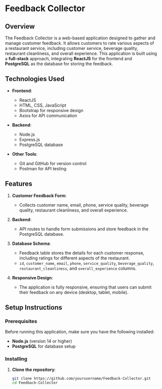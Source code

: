 # Feedback Collector

## Overview

The Feedback Collector is a web-based application designed to gather and manage customer feedback. It allows customers to rate various aspects of a restaurant service, including customer service, beverage quality, restaurant cleanliness, and overall experience. This application is built using a **full-stack** approach, integrating **ReactJS** for the frontend and **PostgreSQL** as the database for storing the feedback.

## Technologies Used

- **Frontend**: 
  - ReactJS
  - HTML, CSS, JavaScript
  - Bootstrap for responsive design
  - Axios for API communication

- **Backend**:
  - Node.js
  - Express.js
  - PostgreSQL database
  
- **Other Tools**:
  - Git and GitHub for version control
  - Postman for API testing

## Features

1. **Customer Feedback Form**:
   - Collects customer name, email, phone, service quality, beverage quality, restaurant cleanliness, and overall experience.
   
2. **Backend**:
   - API routes to handle form submissions and store feedback in the PostgreSQL database.
   
3. **Database Schema**:
   - Feedback table stores the details for each customer response, including ratings for different aspects of the restaurant.
   - `id`, `customer_name`, `email`, `phone`, `service_quality`, `beverage_quality`, `restaurant_cleanliness`, and `overall_experience` columns.

4. **Responsive Design**:
   - The application is fully responsive, ensuring that users can submit their feedback on any device (desktop, tablet, mobile).

## Setup Instructions

### Prerequisites

Before running this application, make sure you have the following installed:

- **Node.js** (version 14 or higher)
- **PostgreSQL** for database setup

### Installing

1. **Clone the repository**:
   ```bash
   git clone https://github.com/yourusername/Feedback-Collector.git
   cd Feedback-Collector
